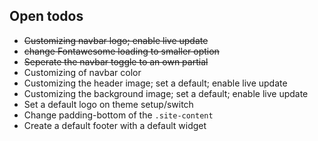 ## Open todos

* ~~Customizing navbar logo; enable live update~~
* ~~change Fontawesome loading to smaller option~~
* ~~Seperate the navbar toggle to an own partial~~
* Customizing of navbar color
* Customizing the header image; set a default; enable live update
* Customizing the background image; set a default; enable live update
* Set a default logo on theme setup/switch
* Change padding-bottom of the `.site-content`
* Create a default footer with a default widget